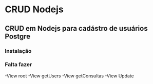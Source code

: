 # CRUD Nodejs 

## CRUD em Nodejs para cadástro de usuários Postgre

### Instalação




### Falta fazer
-View root
-View getUsers
-View getConsultas
-View Update


```
